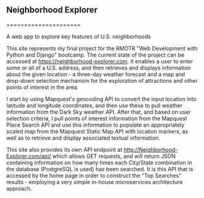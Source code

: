 ## Neighborhood Explorer
=====================

A web app to explore key features of U.S. neighborhoods

This site represents my final project
for the RMOTR "Web Development with Python and Django" 
bootcamp.  The current state of the project can be accessed at
https://neighborhood-explorer.com.  It enables a user to enter some or all of a U.S. address, and then 
retrieves and displays information about the given location - a three-day 
weather forecast and a map and drop-down selection mechanism for the exploration 
of attractions and other points of interest in the area.  

I start by using Mapquest's geocoding API to convert the input location into latitude and 
longitude coordinates, and then use these to pull weather information from the 
Dark Sky weather API.  After that, and based on user selection criteria, I pull points of interest information from the 
Mapquest Place Search API and use this information to populate an appropriately scaled map from the
Mapquest Static Map API with location markers, as well as to retrieve and display
associated textual information.

This site also provides its own API endpoint at 
http://Neighborhood-Explorer.com/api/
which allows GET requests,
and will return JSON containing information on how many times each City/State
combination in the database (PostgreSQL is used) has been searched.  It is this 
API that is accessed by the home page in order to construct the "Top Searches"
results - employing a very simple in-house microservices architecture approach.